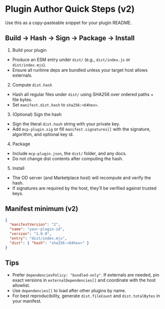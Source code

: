 # Plugin Author Quick Steps (v2)

Use this as a copy-pasteable snippet for your plugin README.

## Build → Hash → Sign → Package → Install

1) Build your plugin
- Produce an ESM entry under `dist/` (e.g., `dist/index.js` or `dist/index.mjs`).
- Ensure all runtime deps are bundled unless your target host allows externals.

2) Compute `dist.hash`
- Hash all regular files under `dist/` using SHA256 over ordered paths + file bytes.
- Set `manifest.dist.hash` to `sha256:<64hex>`.

3) (Optional) Sign the hash
- Sign the literal `dist.hash` string with your private key.
- Add `mcp-plugin.sig` or fill `manifest.signatures[]` with the signature, algorithm, and optional key id.

4) Package
- Include `mcp-plugin.json`, the `dist/` folder, and any docs.
- Do not change dist contents after computing the hash.

5) Install
- The OD server (and Marketplace host) will recompute and verify the hash.
- If signatures are required by the host, they’ll be verified against trusted keys.

## Manifest minimum (v2)

```json
{
  "manifestVersion": "2",
  "name": "your-plugin-id",
  "version": "1.0.0",
  "entry": "dist/index.mjs",
  "dist": { "hash": "sha256:<64hex>" }
}
```

## Tips
- Prefer `dependenciesPolicy: "bundled-only"`. If externals are needed, pin exact versions in `externalDependencies[]` and coordinate with the host allowlist.
- Use `dependencies[]` to load after other plugins by name.
- For best reproducibility, generate `dist.fileCount` and `dist.totalBytes` in your manifest.
